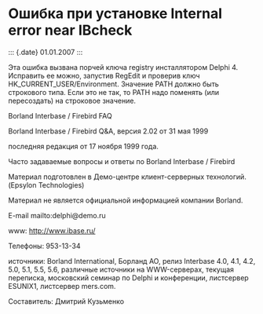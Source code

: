 Ошибка при установке Internal error near IBcheck
================================================

::: {.date}
01.01.2007
:::

Эта ошибка вызвана порчей ключа registry инсталлятором Delphi 4.
Исправить ее можно, запустив RegEdit и проверив ключ
HK\_CURRENT\_USER/Environment. Значение PATH должно быть строкового
типа. Если это не так, то PATH надо поменять (или пересоздать) на
строковое значение.

Borland Interbase / Firebird FAQ

Borland Interbase / Firebird Q&A, версия 2.02 от 31 мая 1999

последняя редакция от 17 ноября 1999 года.

Часто задаваемые вопросы и ответы по Borland Interbase / Firebird

Материал подготовлен в Демо-центре клиент-серверных технологий. (Epsylon
Technologies)

Материал не является официальной информацией компании Borland.

E-mail mailto:delphi\@demo.ru

www: http://www.ibase.ru/

Телефоны: 953-13-34

источники: Borland International, Борланд АО, релиз Interbase 4.0, 4.1,
4.2, 5.0, 5.1, 5.5, 5.6, различные источники на WWW-серверах, текущая
переписка, московский семинар по Delphi и конференции, листсервер
ESUNIX1, листсервер mers.com.

Cоставитель: Дмитрий Кузьменко
